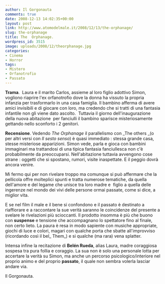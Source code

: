 ```yaml
---
author: Il Gorgonauta
comments: true
date: 2008-12-13 14:02:35+00:00
layout: post
link: http://www.atomodelmale.it/2008/12/13/the-orphanage/
slug: the-orphanage
title: The  Orphanage.
wordpress_id: 3515
image: uploads/2008/12/theorphanage.jpg
categories:
- Cinema
- Horror
tags:
- Mistero
- Orfanotrofio
- Passato
---
```


**Trama**.  Laura e il marito Carlos, assieme al loro figlio adottivo Simon, vogliono riaprire l'ex orfanotrofio dove la donna ha vissuto la propria infanzia per trasformarlo in una casa famiglia. Il bambino afferma di avere amici invisibili e di giocare con loro, ma credendo che si tratti di una fantasia infantile non gli viene dato ascolto.  Tuttavia il giorno dell'inaugurazione della nuova abitazione  per fanciulli il bambino sparisce misteriosamente gettando nello sconforto i 2 genitori.

**Recensione**. Vedendo _The Orphanage_ il parallelismo con _The others _(o per altri versi con _Il sesto senso_) è quasi immediato : stessa grande casa, stesse misteriose apparizioni. Simon vede, parla e gioca con bambini immaginari ma trattandosi di una tipica fantasia fanciullesca non c'è probabilmente da preoccuparsi. Nell'abitazione tuttavia avvengono cose strane : oggetti che si spostano, rumori, visite inaspettate. E il peggio dovrà ancora venire.

Mi fermo qui per non rivelare troppo ma comunque si può affermare che la pellicola offre molteplici spunti e tratta numerose tematiche, da quella dell'amore e del legame che unisce tra loro madre e  figlio a quella delle ingerenze nel mondo dei vivi delle persone ormai passate, come si dice, a miglior vita.

E se nel film il male e il bene si confondono e il passato è destinato a riaffiorare e a raccontare la sue verità saranno le coincidenze del presente a svelare le rivelazioni più scioccanti. Il prodotto insomma è più che buono con **suspense** e tensione che accompagnano lo spettatore fino al finale, non certo lieto. La paura è resa in modo sapiente con musiche appropriate, giochi di luce e colori, magari con qualche porta che sbatte all'improvviso (ricordando così il bel_ Them_) e si qualche (ma rara) vena splatter.

Intensa infine la recitazione di **Belén Rueda**, alias Laura, madre coraggiosa sospesa tra pura follia e coraggio. La sua non è solo una personale lotta per accertare la verità su Simon, ma anche un percorso psicologico/interiore nel proprio animo e del proprio **passato**, il quale non sembra volerla lasciar andare via.

Il Gorgonauta.

